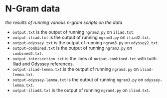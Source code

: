 # N-Gram data

*the results of running various n-gram scripts on the data*

* `output.txt` is the output of running `ngram2.py` on `iliad.txt`.
* `output-iliad.txt` is the output of running `ngram3.py` on `iliad2.txt`.
* `output-odyssey.txt` is the output of running `ngram3.py` on `odyssey2.txt`.
* `output-combined.txt` is the output of running `ngram3.py` on `combined2.txt`.
* `output-intersection.txt` is the lines of `output-combined.txt` with both Iliad and Odyssey references.
* `output-iliad-lemma.txt` is the output of running `ngram3.py` on `iliad-lemma.txt`.
* `output-odyssey-lemma.txt` is the output of running `ngram3.py` on `odyssey-lemma.txt`.
* `output-iliad4.txt` is the output of running `ngram4.py` on `iliad.txt`.
